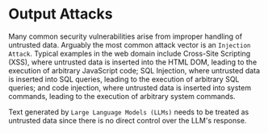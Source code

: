 # Output Attacks

Many common security vulnerabilities arise from improper handling of untrusted data. Arguably the most common attack vector is an `Injection Attack`. Typical examples in the web domain include Cross-Site Scripting (XSS), where untrusted data is inserted into the HTML DOM, leading to the execution of arbitrary JavaScript code; SQL Injection, where untrusted data is inserted into SQL queries, leading to the execution of arbitrary SQL queries; and code injection, where untrusted data is inserted into system commands, leading to the execution of arbitrary system commands.

Text generated by `Large Language Models (LLMs)` needs to be treated as untrusted data since there is no direct control over the LLM's response.&#x20;

